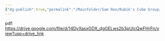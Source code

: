 ```yaml
---
{"dg-publish":true,"permalink":"/Mainfolder/Sam Ren/Rubik's Cube Group/"}
---
```


pdf: https://drive.google.com/file/d/14DvXasxGDX_dgGELws2b3pUIcQwFHrFn/view?usp=drive_link